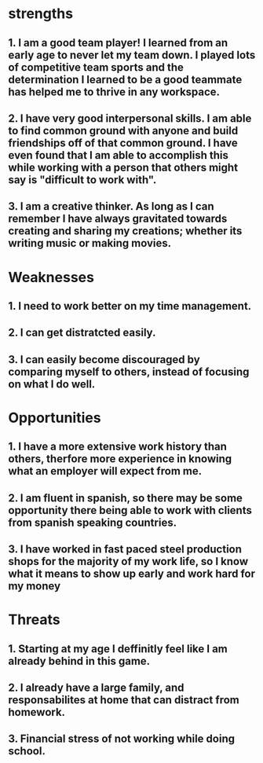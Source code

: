 # strengths

## 1. I am a good team player! I learned from an early age to never let my team down. I played lots of competitive team sports and the determination I learned to be a good teammate has helped me to thrive in any workspace.

## 2. I have very good interpersonal skills. I am able to find common ground with anyone and build friendships off of that common ground. I have even found that I am able to accomplish this while working with a person that others might say is "difficult to work with".

##  3. I am a creative thinker. As long as I can remember I have always gravitated towards creating and sharing my creations; whether its writing music or making movies.

# Weaknesses

## 1. I need to work better on my time management.

## 2. I can get distratcted easily.

## 3. I can easily become discouraged by comparing myself to others, instead of focusing on what I do well.

# Opportunities

## 1. I have a more extensive work history than others, therfore more experience in knowing what an employer will expect from me.

## 2. I am fluent in spanish, so there may be some opportunity there being able to work with clients from spanish speaking countries.

## 3. I have worked in fast paced steel production shops for the majority of my work life, so I know what it means to show up early and work hard for my money

# Threats

## 1. Starting at my age I deffinitly feel like I am already behind in this game.

## 2. I already have a large family, and responsabilites at home that can distract from homework.

## 3. Financial stress of not working while doing school.